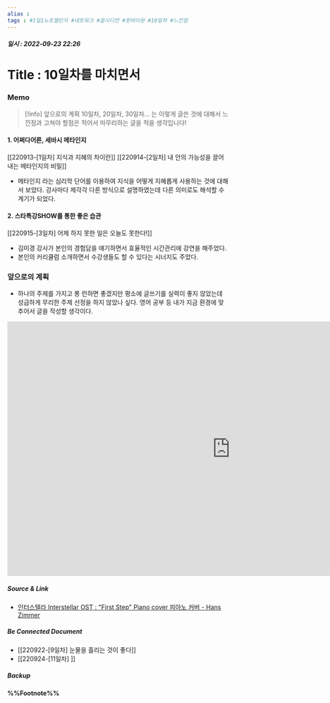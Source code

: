 ```yaml
---
alias : 
tags : #1일1노트챌린지 #네트워크 #옵시디언 #원바이원 #10일차 #느낀점
---
```


##### 일시 : 2022-09-23 22:26

# Title : 10일차를 마치면서

### Memo
> [!info] 앞으로의 계획
> 10일차, 20일차, 30일차… 는 이렇게 글쓴 것에 대해서 느낀점과 고쳐야 할점은 적어서 마무리하는 글을 적을 생각입니다!

#### 1. 어쩌다어른, 세바시 메타인지
[[220913-[1일차] 지식과 지혜의 차이란]]
[[220914-[2일차] 내 안의 가능성을 끌어내는 메타인지의 비밀]]
- 메타인지 라는 심리학 단어를 이용하여 지식을 어떻게 지혜롭게 사용하는 것에 대해서 보았다. 강사마다 제각각 다른 방식으로 설명하였는데 다른 의미로도 해석할 수 계기가 되었다.

#### 2. 스타특강SHOW를 통한 좋은 습관
[[220915-[3일차] 어제 하지 못한 일은 오늘도 못한다!]]
- 김미경 강사가 본인의 경험담을 얘기하면서 효율적인 시간관리에 강연을 해주었다.
- 본인의 커리큘럼 소개하면서 수강생들도 할 수 있다는 시너지도 주었다.

### 앞으로의 계획
- 하나의 주제를 가지고 롱 런하면 좋겠지만 평소에 글쓰기를 실력이 좋지 않았는데 성급하게 무리한 주제 선정을 하지 않았나 싶다. 영어 공부 등 내가 지금 환경에 맞추어서 글을 작성할 생각이다.

<iframe width="1009" height="577" src="https://www.youtube.com/embed/Acv8deK5Rok" title="인터스텔라 Interstellar OST : "First Step" Piano cover 피아노 커버 - Hans Zimmer" frameborder="0" allow="accelerometer; autoplay=1; loop=1; clipboard-write; encrypted-media; gyroscope; picture-in-picture" allowfullscreen></iframe>

##### Source & Link
- [인터스텔라 Interstellar OST : "First Step" Piano cover 피아노 커버 - Hans Zimmer](https://youtu.be/Acv8deK5Rok)

##### Be Connected Document
- [[220922-[9일차] 눈물을 흘리는 것이 좋다]]
- [[220924-[11일차] ]]

##### Backup


#### %%Footnote%%

[^1]: 
